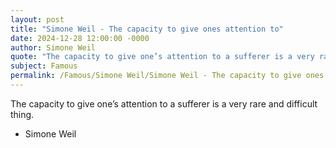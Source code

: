 ```yaml
---
layout: post
title: "Simone Weil - The capacity to give ones attention to"
date: 2024-12-28 12:00:00 -0000
author: Simone Weil
quote: "The capacity to give one’s attention to a sufferer is a very rare and difficult thing."
subject: Famous
permalink: /Famous/Simone Weil/Simone Weil - The capacity to give ones attention to
---
```


The capacity to give one’s attention to a sufferer is a very rare and difficult thing.

- Simone Weil
